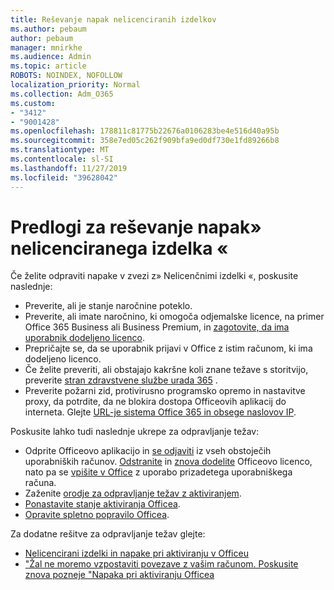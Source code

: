 ```yaml
---
title: Reševanje napak nelicenciranih izdelkov
ms.author: pebaum
author: pebaum
manager: mnirkhe
ms.audience: Admin
ms.topic: article
ROBOTS: NOINDEX, NOFOLLOW
localization_priority: Normal
ms.collection: Adm_O365
ms.custom:
- "3412"
- "9001428"
ms.openlocfilehash: 178811c81775b22676a0106283be4e516d40a95b
ms.sourcegitcommit: 358e7ed05c262f909bfa9ed0df730e1fd89266b8
ms.translationtype: MT
ms.contentlocale: sl-SI
ms.lasthandoff: 11/27/2019
ms.locfileid: "39628042"
---
```

# <a name="suggestions-for-solving-unlicensed-product-errors"></a>Predlogi za reševanje napak» nelicenciranega izdelka «

Če želite odpraviti napake v zvezi z» Nelicenčnimi izdelki «, poskusite naslednje:

- Preverite, ali je stanje naročnine poteklo.
- Preverite, ali imate naročnino, ki omogoča odjemalske licence, na primer Office 365 Business ali Business Premium, in [zagotovite, da ima uporabnik dodeljeno licenco](https://docs.microsoft.com/office365/admin/subscriptions-and-billing/assign-licenses-to-users). 
- Prepričajte se, da se uporabnik prijavi v Office z istim računom, ki ima dodeljeno licenco.
- Če želite preveriti, ali obstajajo kakršne koli znane težave s storitvijo, preverite [stran zdravstvene službe urada 365](https://docs.microsoft.com/office365/enterprise/view-service-health) .
- Preverite požarni zid, protivirusno programsko opremo in nastavitve proxy, da potrdite, da ne blokira dostopa Officeovih aplikacij do interneta. Glejte [URL-je sistema Office 365 in obsege naslovov IP](https://docs.microsoft.com/office365/enterprise/urls-and-ip-address-ranges).

Poskusite lahko tudi naslednje ukrepe za odpravljanje težav: 

- Odprite Officeovo aplikacijo in [se odjaviti](https://support.office.com/article/5a20dc11-47e9-4b6f-945d-478cb6d92071) iz vseh obstoječih uporabniških računov. [Odstranite](https://docs.microsoft.com/office365/admin/manage/remove-licenses-from-users) in [znova dodelite](https://docs.microsoft.com/office365/admin/manage/assign-licenses-to-users) Officeovo licenco, nato pa se [vpišite v Office](https://support.office.com/article/628ea040-f265-49de-b986-be09c3ebf8a9) z uporabo prizadetega uporabniškega računa.
- Zaženite [orodje za odpravljanje težav z aktiviranjem](https://aka.ms/SARA-OfficeActivation-Alchemy).
- [Ponastavite stanje aktiviranja Officea](https://docs.microsoft.com/office365/troubleshoot/activation/reset-office-365-proplus-activation-state). 
- [Opravite spletno popravilo Officea](https://support.office.com/Article/7821d4b6-7c1d-4205-aa0e-a6b40c5bb88b).

Za dodatne rešitve za odpravljanje težav glejte: 

- [Nelicencirani izdelki in napake pri aktiviranju v Officeu](https://support.office.com/Article/0d23d3c0-c19c-4b2f-9845-5344fedc4380)
- ["Žal ne moremo vzpostaviti povezave z vašim računom. Poskusite znova pozneje "Napaka pri aktiviranju Officea](https://docs.microsoft.com/office/troubleshoot/activation-installation/issue-when-activate-office-from-office-365)